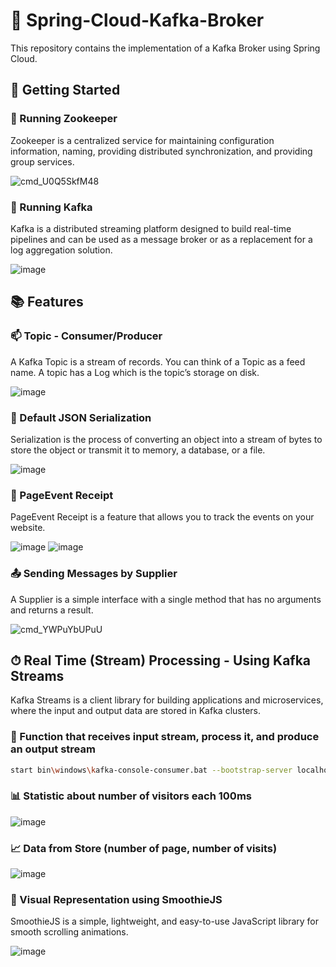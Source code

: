 # 🌱 Spring-Cloud-Kafka-Broker

This repository contains the implementation of a Kafka Broker using Spring Cloud. 

## 🚀 Getting Started

### 🐾 Running Zookeeper

Zookeeper is a centralized service for maintaining configuration information, naming, providing distributed synchronization, and providing group services.

![cmd_U0Q5SkfM48](https://github.com/karamyf/Spring-Cloud-Kafka-Broker/assets/91606912/93e44ba5-eaf8-44a5-960e-c0cf2788bdb4)

### 🎈 Running Kafka

Kafka is a distributed streaming platform designed to build real-time pipelines and can be used as a message broker or as a replacement for a log aggregation solution.

![image](https://github.com/karamyf/Spring-Cloud-Kafka-Broker/assets/91606912/54efce05-4aa5-44ac-a5ec-8592d64d9f56)

## 📚 Features

### 📫 Topic - Consumer/Producer

A Kafka Topic is a stream of records. You can think of a Topic as a feed name. A topic has a Log which is the topic’s storage on disk.

![image](https://github.com/karamyf/Spring-Cloud-Kafka-Broker/assets/91606912/05e0aead-a63f-46cb-a650-6bdbb581ca5d)

### 📄 Default JSON Serialization

Serialization is the process of converting an object into a stream of bytes to store the object or transmit it to memory, a database, or a file. 

![image](https://github.com/karamyf/Spring-Cloud-Kafka-Broker/assets/91606912/74d2f37a-1bcd-4f36-873f-d150087d790b)

### 📮 PageEvent Receipt

PageEvent Receipt is a feature that allows you to track the events on your website.

![image](https://github.com/karamyf/Spring-Cloud-Kafka-Broker/assets/91606912/b8cf9984-5fe4-4b04-a250-72f178b3737c)
![image](https://github.com/karamyf/Spring-Cloud-Kafka-Broker/assets/91606912/180f7890-353e-432b-9c3e-f52de1ff4e09)

### 📤 Sending Messages by Supplier

A Supplier is a simple interface with a single method that has no arguments and returns a result.

![cmd_YWPuYbUPuU](https://github.com/karamyf/Spring-Cloud-Kafka-Broker/assets/91606912/b73aa0cb-a43e-49ef-9c9d-d5bdb832039e)

## ⏱ Real Time (Stream) Processing - Using Kafka Streams

Kafka Streams is a client library for building applications and microservices, where the input and output data are stored in Kafka clusters.

### 🔄 Function that receives input stream, process it, and produce an output stream

```bash
start bin\windows\kafka-console-consumer.bat --bootstrap-server localhost:9092 --topic R4 --property print.key=true --property print.value=true --property key.deserializer=org.apache.kafka.common.serialization.StringDeserializer --property value.deserializer=org.apache.kafka.common.serialization.StringDeserializer
```

### 📊 Statistic about number of visitors each 100ms

![image](https://github.com/karamyf/Spring-Cloud-Kafka-Broker/assets/91606912/fe464a6b-a031-4a61-beff-f36ec1866226)

### 📈 Data from Store (number of page, number of visits)

![image](https://github.com/karamyf/Spring-Cloud-Kafka-Broker/assets/91606912/5e7b4d96-90e5-4735-b9b2-46f17f4ef009)

### 🎨 Visual Representation using SmoothieJS

SmoothieJS is a simple, lightweight, and easy-to-use JavaScript library for smooth scrolling animations.

![image](https://github.com/karamyf/Spring-Cloud-Kafka-Broker/assets/91606912/1b716314-b84c-48da-8879-a6fbd6cc22bd)
